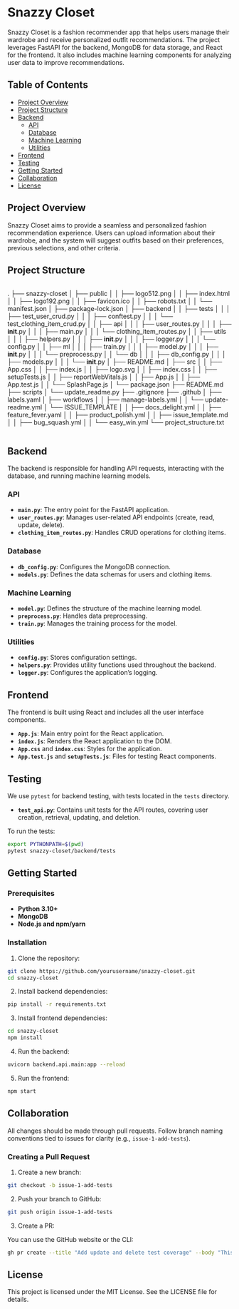 # Snazzy Closet

Snazzy Closet is a fashion recommender app that helps users manage their wardrobe and receive personalized outfit recommendations. The project leverages FastAPI for the backend, MongoDB for data storage, and React for the frontend. It also includes machine learning components for analyzing user data to improve recommendations.

## Table of Contents

- [Project Overview](#project-overview)
- [Project Structure](#project-structure)
- [Backend](#backend)
  - [API](#api)
  - [Database](#database)
  - [Machine Learning](#machine-learning)
  - [Utilities](#utilities)
- [Frontend](#frontend)
- [Testing](#testing)
- [Getting Started](#getting-started)
- [Collaboration](#collaboration)
- [License](#license)

## Project Overview

Snazzy Closet aims to provide a seamless and personalized fashion recommendation experience. Users can upload information about their wardrobe, and the system will suggest outfits based on their preferences, previous selections, and other criteria.
## Project Structure
```
```
.
├── snazzy-closet
│   ├── public
│   │   ├── logo512.png
│   │   ├── index.html
│   │   ├── logo192.png
│   │   ├── favicon.ico
│   │   ├── robots.txt
│   │   └── manifest.json
│   ├── package-lock.json
│   ├── backend
│   │   ├── tests
│   │   │   ├── test_user_crud.py
│   │   │   ├── conftest.py
│   │   │   └── test_clothing_item_crud.py
│   │   ├── api
│   │   │   ├── user_routes.py
│   │   │   ├── __init__.py
│   │   │   ├── main.py
│   │   │   └── clothing_item_routes.py
│   │   ├── utils
│   │   │   ├── helpers.py
│   │   │   ├── __init__.py
│   │   │   ├── logger.py
│   │   │   └── config.py
│   │   ├── ml
│   │   │   ├── train.py
│   │   │   ├── model.py
│   │   │   ├── __init__.py
│   │   │   └── preprocess.py
│   │   └── db
│   │   │   ├── db_config.py
│   │   │   ├── models.py
│   │   │   └── __init__.py
│   ├── README.md
│   ├── src
│   │   ├── App.css
│   │   ├── index.js
│   │   ├── logo.svg
│   │   ├── index.css
│   │   ├── setupTests.js
│   │   ├── reportWebVitals.js
│   │   ├── App.js
│   │   ├── App.test.js
│   │   └── SplashPage.js
│   └── package.json
├── README.md
├── scripts
│   └── update_readme.py
├── .gitignore
├── .github
│   ├── labels.yaml
│   ├── workflows
│   │   ├── manage-labels.yml
│   │   └── update-readme.yml
│   └── ISSUE_TEMPLATE
│   │   ├── docs_delight.yml
│   │   ├── feature_fever.yaml
│   │   ├── product_polish.yml
│   │   ├── issue_template.md
│   │   ├── bug_squash.yml
│   │   └── easy_win.yml
└── project_structure.txt
```
```
## Backend

The backend is responsible for handling API requests, interacting with the database, and running machine learning models.

### API

- **`main.py`**: The entry point for the FastAPI application.
- **`user_routes.py`**: Manages user-related API endpoints (create, read, update, delete).
- **`clothing_item_routes.py`**: Handles CRUD operations for clothing items.

### Database

- **`db_config.py`**: Configures the MongoDB connection.
- **`models.py`**: Defines the data schemas for users and clothing items.

### Machine Learning

- **`model.py`**: Defines the structure of the machine learning model.
- **`preprocess.py`**: Handles data preprocessing.
- **`train.py`**: Manages the training process for the model.

### Utilities

- **`config.py`**: Stores configuration settings.
- **`helpers.py`**: Provides utility functions used throughout the backend.
- **`logger.py`**: Configures the application’s logging.

## Frontend

The frontend is built using React and includes all the user interface components.

- **`App.js`**: Main entry point for the React application.
- **`index.js`**: Renders the React application to the DOM.
- **`App.css`** and **`index.css`**: Styles for the application.
- **`App.test.js`** and **`setupTests.js`**: Files for testing React components.

## Testing

We use `pytest` for backend testing, with tests located in the `tests` directory.

- **`test_api.py`**: Contains unit tests for the API routes, covering user creation, retrieval, updating, and deletion.

To run the tests:

```bash
export PYTHONPATH=$(pwd)
pytest snazzy-closet/backend/tests
```

## Getting Started

### Prerequisites

- **Python 3.10+**
- **MongoDB**
- **Node.js and npm/yarn**

### Installation

1. Clone the repository:

```bash
git clone https://github.com/yourusername/snazzy-closet.git
cd snazzy-closet
```

2. Install backend dependencies:

```bash
pip install -r requirements.txt
```

3. Install frontend dependencies:

```bash
cd snazzy-closet
npm install
```

4. Run the backend:

```bash
uvicorn backend.api.main:app --reload
```

5. Run the frontend:

```bash
npm start
```

## Collaboration

All changes should be made through pull requests. Follow branch naming conventions tied to issues for clarity (e.g., `issue-1-add-tests`).

### Creating a Pull Request

1. Create a new branch:

```bash
git checkout -b issue-1-add-tests
```

2. Push your branch to GitHub:

```bash
git push origin issue-1-add-tests
```

3. Create a PR:

You can use the GitHub website or the CLI:

```bash
gh pr create --title "Add update and delete test coverage" --body "This PR adds tests for updating and deleting users via the API. Closes #1."
```

## License

This project is licensed under the MIT License. See the LICENSE file for details.
